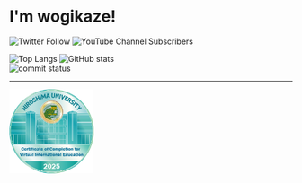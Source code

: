 # I'm wogikaze!

<p>
  <img alt="Twitter Follow" src="https://img.shields.io/twitter/follow/wogikaze?style=social" />
  <img alt="YouTube Channel Subscribers" src="https://img.shields.io/youtube/channel/subscribers/UCqakJr-BWgsO6bUrG2nKCZw?style=social" />
</p>

<div style="positoin:grid">
  <img alt="Top Langs" height="150px" src="https://github-readme-stats.vercel.app/api/top-langs/?username=wogikaze&layout=compact&show_icons=true" />
  <img alt="GitHub stats" height="150px" src="https://github-readme-stats.vercel.app/api?username=wogikaze&show_icons=ture" />
    <div>
        <img alt="commit status" width="850px" src="http://github-profile-summary-cards.vercel.app/api/cards/profile-details?username=wogikaze&theme=github">
    </div>
</div>
<hr>
<img alt="VIE certificate" width="150px" src="./Certificate of Completion for Virtual International Education_image.png">
